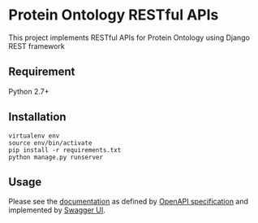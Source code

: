 
# Protein Ontology RESTful APIs

This project implements RESTful APIs for Protein Ontology using Django REST framework

## Requirement
Python 2.7+

## Installation
```
virtualenv env
source env/bin/activate
pip install -r requirements.txt
python manage.py runserver
```
## Usage
Please see the [documentation](https://lod.proconsortium.org/api.html) as defined by [OpenAPI specification](https://github.com/OAI/OpenAPI-Specification) and implemented by [Swagger UI](https://swagger.io/tools/swagger-ui/).
